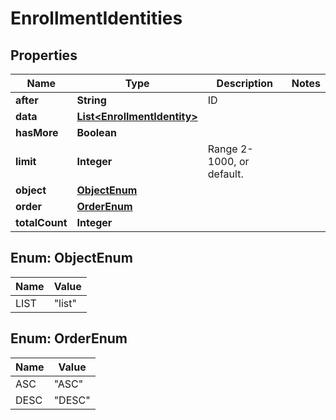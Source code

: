 
# EnrollmentIdentities

## Properties
Name | Type | Description | Notes
------------ | ------------- | ------------- | -------------
**after** | **String** | ID | 
**data** | [**List&lt;EnrollmentIdentity&gt;**](EnrollmentIdentity.md) |  | 
**hasMore** | **Boolean** |  | 
**limit** | **Integer** | Range 2-1000, or default. | 
**object** | [**ObjectEnum**](#ObjectEnum) |  | 
**order** | [**OrderEnum**](#OrderEnum) |  | 
**totalCount** | **Integer** |  | 


<a name="ObjectEnum"></a>
## Enum: ObjectEnum
Name | Value
---- | -----
LIST | &quot;list&quot;


<a name="OrderEnum"></a>
## Enum: OrderEnum
Name | Value
---- | -----
ASC | &quot;ASC&quot;
DESC | &quot;DESC&quot;



